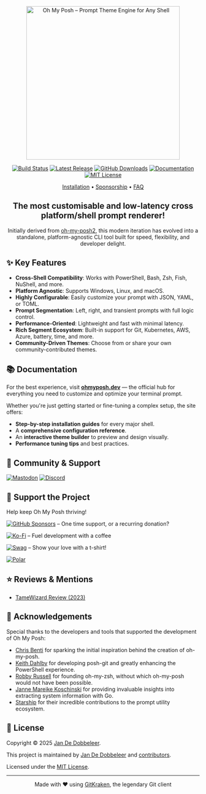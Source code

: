 <div align="center">
  <!-- markdownlint-disable -->
  <p>
    <img
      width="400"
      src="https://raw.githubusercontent.com/jandedobbeleer/oh-my-posh/main/website/static/img/logo.png"
      alt="Oh My Posh – Prompt Theme Engine for Any Shell"
    />
  </p>

  <!-- markdownlint-enable -->
  <p>
    <a href="https://github.com/JanDeDobbeleer/oh-my-posh/actions"><img src="https://img.shields.io/github/actions/workflow/status/jandedobbeleer/oh-my-posh/release.yml?branch=main" alt="Build Status"/></a>
    <a href="https://github.com/JanDeDobbeleer/oh-my-posh/releases/latest"><img src="https://img.shields.io/github/v/release/jandedobbeleer/oh-my-posh?label=Release" alt="Latest Release"/></a>
    <a href="https://github.com/JanDeDobbeleer/oh-my-posh/releases"><img src="https://img.shields.io/github/downloads/jandedobbeleer/oh-my-posh/total?color=pink&label=GitHub%20Downloads" alt="GitHub Downloads"/></a>
    <a href="https://ohmyposh.dev"><img src="https://img.shields.io/badge/Docs-ohmyposh.dev-blue" alt="Documentation"/></a>
    <a href="https://github.com/JanDeDobbeleer/oh-my-posh/blob/main/LICENSE"><img src="https://img.shields.io/github/license/JanDeDobbeleer/oh-my-posh.svg" alt="MIT License"/></a>
  </p>

  <p>
    <a href="https://ohmyposh.dev/docs/installation/windows">Installation</a> • <a href="#-support-the-project">Sponsorship</a> • <a href="https://ohmyposh.dev/docs/faq">FAQ</a>
  </p>

  <h2>
    The most customisable and low-latency cross platform/shell prompt renderer!
  </h2>

  <p>
    Initially derived from <a href="https://github.com/JanDeDobbeleer/oh-my-posh2">oh-my-posh2</a>, this modern iteration has evolved into a standalone, platform-agnostic CLI tool built for speed, flexibility, and developer delight.
  </p>
</div>

## ✨ Key Features

- **Cross-Shell Compatibility**: Works with PowerShell, Bash, Zsh, Fish, NuShell, and more.
- **Platform Agnostic**: Supports Windows, Linux, and macOS.
- **Highly Configurable**: Easily customize your prompt with JSON, YAML, or TOML.
- **Prompt Segmentation**: Left, right, and transient prompts with full logic control.
- **Performance-Oriented**: Lightweight and fast with minimal latency.
- **Rich Segment Ecosystem**: Built-in support for Git, Kubernetes, AWS, Azure, battery, time, and more.
- **Community-Driven Themes**: Choose from or share your own community-contributed themes.

## 📚 Documentation

For the best experience, visit [**ohmyposh.dev**][docs] — the official hub for everything you need to customize and optimize your terminal prompt.

Whether you're just getting started or fine-tuning a complex setup, the site offers:

- **Step-by-step installation guides** for every major shell.
- A **comprehensive configuration reference**.
- An **interactive theme builder** to preview and design visually.
- **Performance tuning tips** and best practices.

## 💬 Community & Support

[![Mastodon][mastodon-badge]][mastodon] [![Discord][discord-badge]][discord]

## 💖 Support the Project

Help keep Oh My Posh thriving!

[![GitHub Sponsors][github-badge]][github-sponsors] – One time support, or a recurring donation?

[![Ko-Fi][kofi-badge]][kofi] – Fuel development with a coffee

[![Swag][swag-badge]][swag] – Show your love with a t-shirt!

[![Polar][polar-badge]][polar]

## ⭐ Reviews & Mentions

- [TameWizard Review (2023)][review]

## 🙏 Acknowledgements

Special thanks to the developers and tools that supported the development of Oh My Posh:

- [Chris Benti][benti] for sparking the initial inspiration behind the creation of oh-my-posh.
- [Keith Dahlby][dahlbyk] for developing posh-git and greatly enhancing the PowerShell experience.
- [Robby Russell][robby] for founding oh-my-zsh, without which oh-my-posh would not have been possible.
- [Janne Mareike Koschinski][janne] for providing invaluable insights into extracting system information with Go.
- [Starship][starship] for their incredible contributions to the prompt utility ecosystem.

## 📄 License

Copyright © 2025 [Jan De Dobbeleer][jdd].

This project is maintained by [Jan De Dobbeleer][jdd] and [contributors][contributors].

Licensed under the [MIT License][license].

---

<p align="center">
  Made with ❤️ using <a href="https://www.gitkraken.com/invite/nQmDPR9D">GitKraken</a>, the legendary Git client
</p>

<!-- Reference links -->
[docs]: https://ohmyposh.dev
[mastodon]: https://hachyderm.io/@jandedobbeleer
[mastodon-badge]: https://img.shields.io/mastodon/follow/110275292073181892?domain=https%3A%2F%2Fhachyderm.io&label=Mastodon&style=social
[discord]: https://discord.gg/ohmyposh
[discord-badge]: https://img.shields.io/discord/1023597603331526656
[github-badge]: https://img.shields.io/badge/-Sponsor-fafbfc?logo=GitHub%20Sponsors
[github-sponsors]: https://github.com/sponsors/JanDeDobbeleer
[kofi-badge]: https://img.shields.io/badge/Ko--fi-Buy%20me%20a%20coffee!-%2346b798.svg
[kofi]: https://ko-fi.com/jandedobbeleer
[swag-badge]: https://img.shields.io/badge/Swag-Get%20some!-blue
[swag]: https://swag.ohmyposh.dev
[polar-badge]: https://polar.sh/embed/tiers.svg?org=oh-my-posh
[polar]: https://polar.sh/oh-my-posh
[review]: https://repo-reviews.github.io//reviews/2023-06-21_TameWizard_JanDeDobbeleer_oh-my-posh
[benti]: https://github.com/chrisbenti/PS-Config
[dahlbyk]: https://github.com/dahlbyk/posh-git
[robby]: https://github.com/ohmyzsh/ohmyzsh
[janne]: https://github.com/justjanne
[starship]: https://github.com/starship/starship/blob/master/src/init/mod.rs
[jdd]: https://github.com/jandedobbeleer
[contributors]: https://github.com/JanDeDobbeleer/oh-my-posh/graphs/contributors
[license]: https://github.com/JanDeDobbeleer/oh-my-posh/blob/main/LICENSE
